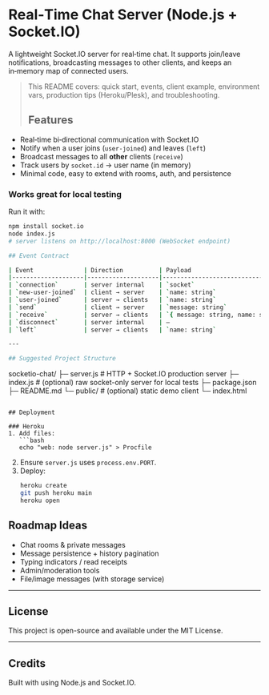 # Real‑Time Chat Server (Node.js + Socket.IO)

A lightweight Socket.IO server for real‑time chat. It supports join/leave notifications, broadcasting messages to other clients, and keeps an in‑memory map of connected users.

> This README covers: quick start, events, client example, environment vars, production tips (Heroku/Plesk), and troubleshooting.
>
> ## Features
- Real‑time bi‑directional communication with Socket.IO
- Notify when a user joins (`user-joined`) and leaves (`left`)
- Broadcast messages to all **other** clients (`receive`)
- Track users by `socket.id` → user name (in memory)
- Minimal code, easy to extend with rooms, auth, and persistence

### Works great for local testing
Run it with:
```bash
npm install socket.io
node index.js
# server listens on http://localhost:8000 (WebSocket endpoint)

## Event Contract

| Event              | Direction          | Payload                               | Notes                                       |
|--------------------|--------------------|----------------------------------------|---------------------------------------------|
| `connection`       | server internal    | `socket`                               | Fired when a socket connects                |
| `new-user-joined`  | client → server    | `name: string`                         | Client identifies itself                    |
| `user-joined`      | server → clients   | `name: string`                         | Broadcast to **others** when someone joins  |
| `send`             | client → server    | `message: string`                      | User sends a message                        |
| `receive`          | server → clients   | `{ message: string, name: string }`    | Broadcast to **others**                     |
| `disconnect`       | server internal    | –                                      | Triggered when a client disconnects         |
| `left`             | server → clients   | `name: string`                         | Broadcast to **others** when someone leaves |

---

## Suggested Project Structure

```
socketio-chat/
├─ server.js            # HTTP + Socket.IO production server
├─ index.js             # (optional) raw socket-only server for local tests
├─ package.json
├─ README.md
└─ public/              # (optional) static demo client
   └─ index.html
```

## Deployment

### Heroku
1. Add files:
   ```bash
   echo "web: node server.js" > Procfile
   ```
2. Ensure `server.js` uses `process.env.PORT`.
3. Deploy:
   ```bash
   heroku create
   git push heroku main
   heroku open

## Roadmap Ideas
- Chat rooms & private messages
- Message persistence + history pagination
- Typing indicators / read receipts
- Admin/moderation tools
- File/image messages (with storage service)

---

## License
This project is open-source and available under the MIT License.

---

## Credits
Built with using Node.js and Socket.IO.
